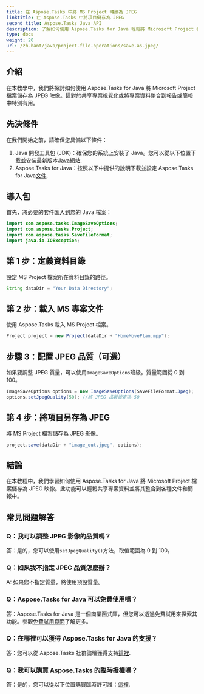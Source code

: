 ```yaml
---
title: 在 Aspose.Tasks 中將 MS Project 轉換為 JPEG
linktitle: 在 Aspose.Tasks 中將項目儲存為 JPEG
second_title: Aspose.Tasks Java API
description: 了解如何使用 Aspose.Tasks for Java 輕鬆將 Microsoft Project 檔案轉換為 JPEG 映像。提高您的生產力。
type: docs
weight: 20
url: /zh-hant/java/project-file-operations/save-as-jpeg/
---
```

## 介紹
在本教學中，我們將探討如何使用 Aspose.Tasks for Java 將 Microsoft Project 檔案儲存為 JPEG 映像。這對於共享專案視覺化或將專案資料整合到報告或簡報中特別有用。
## 先決條件
在我們開始之前，請確保您具備以下條件：
1.  Java 開發工具包 (JDK)：確保您的系統上安裝了 Java。您可以從以下位置下載並安裝最新版本[Java網站](https://www.oracle.com/java/technologies/javase-jdk11-downloads.html).
2. Aspose.Tasks for Java：按照以下中提供的說明下載並設定 Aspose.Tasks for Java[文件](https://reference.aspose.com/tasks/java/).

## 導入包
首先，將必要的套件匯入到您的 Java 檔案：
```java
import com.aspose.tasks.ImageSaveOptions;
import com.aspose.tasks.Project;
import com.aspose.tasks.SaveFileFormat;
import java.io.IOException;
```
## 第 1 步：定義資料目錄
設定 MS Project 檔案所在資料目錄的路徑。
```java
String dataDir = "Your Data Directory";
```
## 第 2 步：載入 MS 專案文件
使用 Aspose.Tasks 載入 MS Project 檔案。
```java
Project project = new Project(dataDir + "HomeMovePlan.mpp");
```
## 步驟 3：配置 JPEG 品質（可選）
如果要調整 JPEG 質量，可以使用`ImageSaveOptions`班級。質量範圍從 0 到 100。
```java
ImageSaveOptions options = new ImageSaveOptions(SaveFileFormat.Jpeg);
options.setJpegQuality(50); //將 JPEG 品質設定為 50
```
## 第 4 步：將項目另存為 JPEG
將 MS Project 檔案儲存為 JPEG 影像。
```java
project.save(dataDir + "image_out.jpeg", options);
```

## 結論
在本教程中，我們學習如何使用 Aspose.Tasks for Java 將 Microsoft Project 檔案儲存為 JPEG 映像。此功能可以輕鬆共享專案資料並將其整合到各種文件和簡報中。
## 常見問題解答
### Q：我可以調整 JPEG 影像的品質嗎？
答：是的，您可以使用`setJpegQuality()`方法，取值範圍為 0 到 100。
### Q：如果我不指定 JPEG 品質怎麼辦？
A: 如果您不指定質量，將使用預設質量。
### Q：Aspose.Tasks for Java 可以免費使用嗎？
答：Aspose.Tasks for Java 是一個商業函式庫，但您可以透過免費試用來探索其功能。參觀[免費試用頁面](https://releases.aspose.com/)了解更多。
### Q：在哪裡可以獲得 Aspose.Tasks for Java 的支援？
答：您可以從 Aspose.Tasks 社群論壇獲得支持[這裡](https://forum.aspose.com/c/tasks/15).
### Q：我可以購買 Aspose.Tasks 的臨時授權嗎？
答：是的，您可以從以下位置購買臨時許可證：[這裡](https://purchase.aspose.com/temporary-license/).